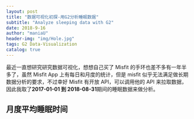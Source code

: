 ```yaml
---
layout: post
title: "数据可视化初探-用G2分析睡眠数据"
subtitle: "Analyze sleeping data with G2"
date: 2018-9-16
author: "maniaU"
header-img: "img/Hole.jpg"
tags: G2 Data-Visualization
catalog: true
---
```


最近一直想研究研究数据可视化，想想自己买了 Misfit 的手环也差不多有一年半多了，虽然 Misfit App 上有每日和月度的统计，但是 misfit 似乎无法满足做长期数据分析的要求，不过幸好 Misfit 有开放 API，可以调用他的 API 来拉取数据，因此我取了<b>2017-01-01 到 2018-08-31</b>期间的睡眠数据来做分析。

## 月度平均睡眠时间

<div id="mountNode"></div>

<div id="pieNode"></div>
<div id="radarNode"></div>
<div id="boxNode"></div>

<script src="/js/moment.js"></script>
<script src="https://gw.alipayobjects.com/os/antv/pkg/_antv.g2-3.2.8/dist/g2.min.js"></script>
<script src="https://gw.alipayobjects.com/os/antv/pkg/_antv.data-set-0.9.6/dist/data-set.min.js"></script>
<script>
var lineData = [
  {"month": "2017-1", "avg": 24968.18181818182},
  {"month": "2017-2", "avg": 25082.222222222223},
  {"month": "2017-3", "avg": 24936.774193548386},
  {"month": "2017-4", "avg": 24396},
  {"month": "2017-5", "avg": 25714.285714285714},
  {"month": "2017-6", "avg": 22760},
  {"month": "2017-7", "avg": 23498},
  {"month": "2017-8", "avg": 23178},
  {"month": "2017-9", "avg": 23198.571428571428},
  {"month": "2017-10", "avg": 23547.09677419355},
  {"month": "2017-11", "avg": 24668.88888888889},
  {"month": "2017-12", "avg": 25668.387096774193},
  {"month": "2018-1", "avg": 24514.83870967742},
  {"month": "2018-2", "avg": 24722.068965517243},
  {"month": "2018-3", "avg": 22894.736842105263},
  {"month": "2018-4", "avg": 25377.777777777777},
  {"month": "2018-5", "avg": 23483.571428571428},
  {"month": "2018-6", "avg": 21836},
  {"month": "2018-7", "avg": 21698.709677419356},
  {"month": "2018-8", "avg": 23662.758620689656}
]

var chart = new G2.Chart({
      container: "mountNode",
      forceFit: true,
      padding: [20, 20, 40, 30]
    });
    var newData = lineData.map(element => {
      element.avg = Number((element.avg / 3600).toFixed(2));
      var duration = moment.duration(element.avg * 1000);
      element.timeString = `${
        duration.get("hours") ? duration.get("hours") + "小时" : ""
      }${
        duration.get("minutes") ? duration.get("minutes") + "分" : ""
      }${duration.get("seconds")}`;
      return element;
    });
    chart.source(newData);
    chart.scale("avg", {
      min: 5,
      max: 8,
      alias: "睡眠平均时间(小时)"
    });
    chart.scale("month", {range: [0, 1], alias: "月份", tickCount: 10});
    chart.tooltip();
    chart.line().position("month*avg");
    chart
      .point()
      .position("month*avg")
      .size(4)
      .shape("circle")
      .style({
        stroke: "#fff",
        lineWidth: 1
      });
    chart.render();


var durationData = [
  {"duration": "3小时", "count": 10, "percent": 0.02},
  {"duration": "4小时", "count": 20, "percent": 0.03},
  {"duration": "5小时", "count": 55, "percent": 0.09},
  {"duration": "6小时", "count": 150, "percent": 0.25},
  {"duration": "7小时", "count": 219, "percent": 0.36},
  {"duration": "8小时", "count": 109, "percent": 0.18},
  {"duration": "9小时", "count": 33, "percent": 0.06},
  {"duration": "10小时", "count": 3, "percent": 0.01}
]

var pieChart = new G2.Chart({
      container: "pieNode",
      forceFit: true
    });
    pieChart.source(durationData, {
      percent: {
        formatter: function formatter(val) {
          val = val * 100 + "%";
          return val;
        }
      }
    });
    pieChart.coord("theta", {
      radius: 0.75
    });
    pieChart.tooltip({
      showTitle: false,
      itemTpl:
        '<li><span style="background-color:{color};" class="g2-tooltip-marker"></span>{name}: {value}次</li>'
    });
    pieChart
      .intervalStack()
      .position("percent")
      .color("duration")
      .label("percent", {
        formatter: function formatter(val, item) {
          return item.point.duration + ": " + val;
        }
      })
      .tooltip("duration*count", function(duration, count) {
        return {
          name: duration,
          value: count
        };
      })
      .style({
        lineWidth: 1,
        stroke: "#fff"
      });
    pieChart.render();

var weekdayData = [
  {
    "weekday": "星期一",
    "duration": 25189.53488372093,
    "awakeTime": 727.6744186046511,
    "lightSleepTime": 16702.325581395347,
    "soundSleepTime": 7759.53488372093
  },
  {
    "weekday": "星期二",
    "duration": 23471.566265060243,
    "awakeTime": 612.289156626506,
    "lightSleepTime": 15579.036144578313,
    "soundSleepTime": 7280.240963855422
  },
  {
    "weekday": "星期三",
    "duration": 24564,
    "awakeTime": 708,
    "lightSleepTime": 16171.764705882353,
    "soundSleepTime": 7684.235294117647
  },
  {
    "weekday": "星期四",
    "duration": 23055,
    "awakeTime": 747.1428571428571,
    "lightSleepTime": 15167.857142857143,
    "soundSleepTime": 7140
  },
  {
    "weekday": "星期五",
    "duration": 23456.55172413793,
    "awakeTime": 711.7241379310345,
    "lightSleepTime": 14666.896551724138,
    "soundSleepTime": 8077.931034482759
  },
  {
    "weekday": "星期六",
    "duration": 24133.483146067414,
    "awakeTime": 664.0449438202247,
    "lightSleepTime": 15974.831460674157,
    "soundSleepTime": 7494.606741573034
  },
  {
    "weekday": "星期天",
    "duration": 24564.418604651164,
    "awakeTime": 1017.2093023255813,
    "lightSleepTime": 16012.32558139535,
    "soundSleepTime": 7534.883720930233
  }
]
var newWeekdayData = weekdayData.map(one => {
  one.duration = Number((one.duration / 3600).toFixed(2));
  one.awakeTime = Number((one.awakeTime / 3600).toFixed(2));
  one.lightSleepTime = Number((one.lightSleepTime / 3600).toFixed(2));
  one.soundSleepTime = Number((one.soundSleepTime / 3600).toFixed(2));
  return one;
});
var DataView = DataSet.DataView
var dv = new DataView().source(newWeekdayData);
dv.transform({
  type: "fold",
  fields: ["duration", "lightSleepTime", "soundSleepTime"], // 展开字段集
  key: "weekDay", // key字段
  value: "time" // value字段
});
var radarChart = new G2.Chart({
  container: "radarNode",
  forceFit: true,
  padding: [20, 20, 95, 20]
});
radarChart.source(dv, {
  time: {
    min: 0,
    max: 8
  }
});
radarChart.coord("polar", {
  radius: 0.8
});
radarChart.axis("weekday", {
  line: null,
  tickLine: null,
  grid: {
    lineStyle: {
      lineDash: null
    },
    hideFirstLine: false
  }
});
radarChart.axis("time", {
  line: null,
  tickLine: null,
  grid: {
    type: "polygon",
    lineStyle: {
      lineDash: null
    }
  }
});
radarChart.legend("weekDay", {
  marker: "circle",
  offset: 30
});
radarChart
  .line()
  .position("weekday*time")
  .color("weekDay")
  .size(2);
radarChart
  .point()
  .position("weekday*time")
  .color("weekDay")
  .shape("circle")
  .size(4)
  .style({
    stroke: "#fff",
    lineWidth: 1,
    fillOpacity: 1
  });
radarChart.render();


var boxData = [
  {"startTime": 3.6, "endTime": 9.383333333333333},
  {"startTime": 1.9166666666666665, "endTime": 5.483333333333333},
  {"startTime": 1.25, "endTime": 9.133333333333333},
  {"startTime": 0.7666666666666667, "endTime": 6.016666666666667},
  {"startTime": 0.15, "endTime": 6.983333333333333},
  {"startTime": 1.55, "endTime": 9.316666666666666},
  {"startTime": 3.283333333333333, "endTime": 9.75},
  {"startTime": 2.066666666666667, "endTime": 9.616666666666667},
  {"startTime": 2.6333333333333333, "endTime": 8.55},
  {"startTime": 0.9833333333333333, "endTime": 8.183333333333334},
  {"startTime": 1.3, "endTime": 7.583333333333333},
  {"startTime": 2.966666666666667, "endTime": 9.433333333333334},
  {"startTime": 1.8666666666666667, "endTime": 9.3},
  {"startTime": 2.3833333333333333, "endTime": 8.966666666666667},
  {"startTime": 1.5666666666666667, "endTime": 10.066666666666666},
  {"startTime": 2.3, "endTime": 8.45},
  {"startTime": 0.5333333333333333, "endTime": 8.833333333333334},
  {"startTime": 1.1166666666666667, "endTime": 8.4},
  {"startTime": 0.8333333333333334, "endTime": 9.65},
  {"startTime": 1.6, "endTime": 9.816666666666666},
  {"startTime": 1.95, "endTime": 6.933333333333334},
  {"startTime": 23.7, "endTime": 9.05},
  {"startTime": 3.9833333333333334, "endTime": 11.65},
  {"startTime": 2.8, "endTime": 9.983333333333333},
  {"startTime": 1.1833333333333333, "endTime": 9.783333333333333},
  {"startTime": 2.65, "endTime": 9.966666666666667},
  {"startTime": 2.466666666666667, "endTime": 9.616666666666667},
  {"startTime": 1.1833333333333333, "endTime": 7.516666666666667},
  {"startTime": 1.1833333333333333, "endTime": 7.733333333333333},
  {"startTime": 2.9833333333333334, "endTime": 9.75},
  {"startTime": 1.9, "endTime": 8.45},
  {"startTime": 1.1833333333333333, "endTime": 10.05},
  {"startTime": 2.05, "endTime": 7.733333333333333},
  {"startTime": 1.6666666666666665, "endTime": 9.216666666666667},
  {"startTime": 1.2833333333333332, "endTime": 8.683333333333334},
  {"startTime": 2.3, "endTime": 10.033333333333333},
  {"startTime": 2.2666666666666666, "endTime": 8.4},
  {"startTime": 0.8666666666666667, "endTime": 7.733333333333333},
  {"startTime": 3.75, "endTime": 10.6},
  {"startTime": 1.7833333333333332, "endTime": 10.266666666666667},
  {"startTime": 2.2, "endTime": 7.766666666666667},
  {"startTime": 2.15, "endTime": 8.383333333333333},
  {"startTime": 1.2333333333333334, "endTime": 5.566666666666666},
  {"startTime": 0.9166666666666666, "endTime": 7.9},
  {"startTime": 1.95, "endTime": 8.966666666666667},
  {"startTime": 2.8666666666666667, "endTime": 8.966666666666667},
  {"startTime": 2, "endTime": 10.233333333333333},
  {"startTime": 1.2833333333333332, "endTime": 6.6},
  {"startTime": 23.616666666666667, "endTime": 8.266666666666667},
  {"startTime": 1.05, "endTime": 8.45},
  {"startTime": 0.9333333333333333, "endTime": 8.533333333333333},
  {"startTime": 0.7333333333333333, "endTime": 8.483333333333333},
  {"startTime": 3.066666666666667, "endTime": 9.566666666666666},
  {"startTime": 1.95, "endTime": 8.166666666666666},
  {"startTime": 1.2833333333333332, "endTime": 8.133333333333333},
  {"startTime": 0.75, "endTime": 7.95},
  {"startTime": 23.95, "endTime": 8.483333333333333},
  {"startTime": 1.2166666666666668, "endTime": 8.533333333333333},
  {"startTime": 1.9166666666666665, "endTime": 8.866666666666667},
  {"startTime": 0.9, "endTime": 9.733333333333333},
  {"startTime": 3.2, "endTime": 9.866666666666667},
  {"startTime": 3.8, "endTime": 8.1},
  {"startTime": 0.9833333333333333, "endTime": 8.9},
  {"startTime": 1.7666666666666666, "endTime": 8.5},
  {"startTime": 0.9, "endTime": 7.733333333333333},
  {"startTime": 1.1666666666666667, "endTime": 7.75},
  {"startTime": 1.6666666666666665, "endTime": 9.983333333333333},
  {"startTime": 1.2333333333333334, "endTime": 8.55},
  {"startTime": 0.4166666666666667, "endTime": 7.35},
  {"startTime": 2.0833333333333335, "endTime": 8.266666666666667},
  {"startTime": 2.3666666666666667, "endTime": 8.716666666666667},
  {"startTime": 1.5, "endTime": 8.85},
  {"startTime": 1.85, "endTime": 8.85},
  {"startTime": 1.5666666666666667, "endTime": 9.233333333333333},
  {"startTime": 2.1666666666666665, "endTime": 7.6},
  {"startTime": 1.4, "endTime": 8.316666666666666},
  {"startTime": 3.35, "endTime": 9.083333333333334},
  {"startTime": 0.5666666666666667, "endTime": 5.466666666666667},
  {"startTime": 1.1166666666666667, "endTime": 8.35},
  {"startTime": 1.3333333333333333, "endTime": 8.55},
  {"startTime": 1.6166666666666667, "endTime": 8.533333333333333},
  {"startTime": 2.0833333333333335, "endTime": 11.116666666666667},
  {"startTime": 0.8, "endTime": 8.916666666666666},
  {"startTime": 2.8666666666666667, "endTime": 8.866666666666667},
  {"startTime": 0, "endTime": 8.25},
  {"startTime": 1.0666666666666667, "endTime": 8},
  {"startTime": 1.55, "endTime": 8.7},
  {"startTime": 1.8, "endTime": 8.683333333333334},
  {"startTime": 1.6666666666666665, "endTime": 9.25},
  {"startTime": 0.8666666666666667, "endTime": 8.566666666666666},
  {"startTime": 1.1, "endTime": 8.45},
  {"startTime": 1.7666666666666666, "endTime": 7.866666666666667},
  {"startTime": 2.3333333333333335, "endTime": 9.016666666666667},
  {"startTime": 1.9833333333333334, "endTime": 8.6},
  {"startTime": 1.2166666666666668, "endTime": 8.566666666666666},
  {"startTime": 4.033333333333333, "endTime": 9.65},
  {"startTime": 1.65, "endTime": 7.733333333333333},
  {"startTime": 1.1166666666666667, "endTime": 8.233333333333333},
  {"startTime": 1.3833333333333333, "endTime": 4.666666666666667},
  {"startTime": 0.3333333333333333, "endTime": 8.483333333333333},
  {"startTime": 0.9833333333333333, "endTime": 8.566666666666666},
  {"startTime": 0.95, "endTime": 8.483333333333333},
  {"startTime": 1.0666666666666667, "endTime": 8.616666666666667},
  {"startTime": 0.6166666666666667, "endTime": 6.033333333333333},
  {"startTime": 1.25, "endTime": 6.916666666666667},
  {"startTime": 1.1, "endTime": 8.05},
  {"startTime": 3.2333333333333334, "endTime": 7.716666666666667},
  {"startTime": 0.36666666666666664, "endTime": 6.733333333333333},
  {"startTime": 0.85, "endTime": 8.066666666666666},
  {"startTime": 0.6, "endTime": 6.216666666666667},
  {"startTime": 0.48333333333333334, "endTime": 7.916666666666667},
  {"startTime": 4.3, "endTime": 9.016666666666667},
  {"startTime": 23.833333333333332, "endTime": 8.4},
  {"startTime": 0.16666666666666666, "endTime": 8.433333333333334},
  {"startTime": 1.3333333333333333, "endTime": 8.666666666666666},
  {"startTime": 1.5333333333333332, "endTime": 10.233333333333333},
  {"startTime": 0.31666666666666665, "endTime": 8.45},
  {"startTime": 23.85, "endTime": 7.35},
  {"startTime": 0.23333333333333334, "endTime": 6.933333333333334},
  {"startTime": 0.05, "endTime": 8.316666666666666},
  {"startTime": 2.4333333333333336, "endTime": 8.766666666666667},
  {"startTime": 1.55, "endTime": 8.7},
  {"startTime": 1.85, "endTime": 8.083333333333334},
  {"startTime": 1.5166666666666666, "endTime": 7.866666666666667},
  {"startTime": 23.133333333333333, "endTime": 8.4},
  {"startTime": 1.0666666666666667, "endTime": 8.866666666666667},
  {"startTime": 2.6666666666666665, "endTime": 7.8},
  {"startTime": 1.55, "endTime": 8.55},
  {"startTime": 1.2833333333333332, "endTime": 9.283333333333333},
  {"startTime": 2.0166666666666666, "endTime": 8.4},
  {"startTime": 2.2666666666666666, "endTime": 11.416666666666666},
  {"startTime": 1.15, "endTime": 7.35},
  {"startTime": 1.8333333333333335, "endTime": 7.416666666666667},
  {"startTime": 0.9833333333333333, "endTime": 8.616666666666667},
  {"startTime": 2.4833333333333334, "endTime": 8.516666666666667},
  {"startTime": 1.9166666666666665, "endTime": 8.633333333333333},
  {"startTime": 1.9666666666666668, "endTime": 8.866666666666667},
  {"startTime": 1.4666666666666668, "endTime": 7.983333333333333},
  {"startTime": 1.4666666666666668, "endTime": 8.5},
  {"startTime": 2.75, "endTime": 8.416666666666666},
  {"startTime": 2.25, "endTime": 7.666666666666667},
  {"startTime": 0.7, "endTime": 9.683333333333334},
  {"startTime": 1.75, "endTime": 8.483333333333333},
  {"startTime": 2.75, "endTime": 8.366666666666667},
  {"startTime": 2.2666666666666666, "endTime": 8.766666666666667},
  {"startTime": 2.7666666666666666, "endTime": 8.8},
  {"startTime": 2.1166666666666667, "endTime": 9.033333333333333},
  {"startTime": 3.3166666666666664, "endTime": 8.816666666666666},
  {"startTime": 2.95, "endTime": 9.483333333333333},
  {"startTime": 1.8333333333333335, "endTime": 8.683333333333334},
  {"startTime": 4.033333333333333, "endTime": 8.75},
  {"startTime": 2.033333333333333, "endTime": 8.966666666666667},
  {"startTime": 1.7833333333333332, "endTime": 8.333333333333334},
  {"startTime": 4.616666666666667, "endTime": 9.133333333333333},
  {"startTime": 0.95, "endTime": 8.116666666666667},
  {"startTime": 2.8, "endTime": 7.733333333333333},
  {"startTime": 1, "endTime": 8.683333333333334},
  {"startTime": 3.2, "endTime": 8.483333333333333},
  {"startTime": 1.45, "endTime": 8.383333333333333},
  {"startTime": 1.4166666666666667, "endTime": 4.716666666666667},
  {"startTime": 3.3166666666666664, "endTime": 8.233333333333333},
  {"startTime": 1.8333333333333335, "endTime": 8.9},
  {"startTime": 2.8166666666666664, "endTime": 9.4},
  {"startTime": 1.1833333333333333, "endTime": 9},
  {"startTime": 1.95, "endTime": 8.666666666666666},
  {"startTime": 1.6166666666666667, "endTime": 8.616666666666667},
  {"startTime": 0.9833333333333333, "endTime": 7.266666666666667},
  {"startTime": 0.9833333333333333, "endTime": 8.466666666666667},
  {"startTime": 3.65, "endTime": 9.9},
  {"startTime": 1.2333333333333334, "endTime": 7.9},
  {"startTime": 1.0833333333333333, "endTime": 8.283333333333333},
  {"startTime": 0.75, "endTime": 8.25},
  {"startTime": 0.7666666666666667, "endTime": 8.333333333333334},
  {"startTime": 1.05, "endTime": 8.316666666666666},
  {"startTime": 2.4166666666666665, "endTime": 8.55},
  {"startTime": 0.9166666666666666, "endTime": 8.233333333333333},
  {"startTime": 1.95, "endTime": 9.916666666666666},
  {"startTime": 1.8166666666666667, "endTime": 8.7},
  {"startTime": 0.95, "endTime": 8.25},
  {"startTime": 1.9333333333333333, "endTime": 7.683333333333334},
  {"startTime": 3.3666666666666667, "endTime": 8.733333333333333},
  {"startTime": 3.0166666666666666, "endTime": 8.65},
  {"startTime": 2.7, "endTime": 8.266666666666667},
  {"startTime": 2.75, "endTime": 8.45},
  {"startTime": 1.85, "endTime": 8.883333333333333},
  {"startTime": 1.6833333333333333, "endTime": 8.766666666666667},
  {"startTime": 1.6333333333333333, "endTime": 8.983333333333333},
  {"startTime": 1.15, "endTime": 8.266666666666667},
  {"startTime": 2.4333333333333336, "endTime": 8.9},
  {"startTime": 2.25, "endTime": 7.033333333333333},
  {"startTime": 1.9333333333333333, "endTime": 8.716666666666667},
  {"startTime": 3.066666666666667, "endTime": 7.766666666666667},
  {"startTime": 1.5333333333333332, "endTime": 8.066666666666666},
  {"startTime": 2.8333333333333335, "endTime": 8.366666666666667},
  {"startTime": 1.75, "endTime": 8.516666666666667},
  {"startTime": 2.216666666666667, "endTime": 8.566666666666666},
  {"startTime": 3.2333333333333334, "endTime": 8.866666666666667},
  {"startTime": 1, "endTime": 8.616666666666667},
  {"startTime": 1.7166666666666668, "endTime": 6.283333333333333},
  {"startTime": 1.25, "endTime": 8.816666666666666},
  {"startTime": 2.4, "endTime": 8.85},
  {"startTime": 2.5666666666666664, "endTime": 8.75},
  {"startTime": 3.1333333333333333, "endTime": 8.9},
  {"startTime": 3.2333333333333334, "endTime": 9.733333333333333},
  {"startTime": 2.3166666666666664, "endTime": 7.816666666666666},
  {"startTime": 4.066666666666666, "endTime": 9.066666666666666},
  {"startTime": 4.05, "endTime": 8.9},
  {"startTime": 1.9166666666666665, "endTime": 9.466666666666667},
  {"startTime": 0.5333333333333333, "endTime": 8.95},
  {"startTime": 3.6166666666666667, "endTime": 8.283333333333333},
  {"startTime": 23.75, "endTime": 7.833333333333333},
  {"startTime": 1.1666666666666667, "endTime": 8.133333333333333},
  {"startTime": 0.5666666666666667, "endTime": 8.916666666666666},
  {"startTime": 3.3666666666666667, "endTime": 10.133333333333333},
  {"startTime": 1.75, "endTime": 8.183333333333334},
  {"startTime": 3.05, "endTime": 8.216666666666667},
  {"startTime": 3.066666666666667, "endTime": 9.1},
  {"startTime": 0.9833333333333333, "endTime": 8.116666666666667},
  {"startTime": 0.7333333333333333, "endTime": 8.1},
  {"startTime": 0.08333333333333333, "endTime": 8.333333333333334},
  {"startTime": 1.2666666666666666, "endTime": 7.85},
  {"startTime": 22.566666666666666, "endTime": 3.4166666666666665},
  {"startTime": 4.8, "endTime": 9.166666666666666},
  {"startTime": 2.85, "endTime": 9.783333333333333},
  {"startTime": 1.3833333333333333, "endTime": 8.466666666666667},
  {"startTime": 0.6833333333333333, "endTime": 8.266666666666667},
  {"startTime": 1.4833333333333334, "endTime": 7.583333333333333},
  {"startTime": 1.9333333333333333, "endTime": 8.016666666666667},
  {"startTime": 1.2333333333333334, "endTime": 8.333333333333334},
  {"startTime": 2.8, "endTime": 7.616666666666667},
  {"startTime": 0.13333333333333333, "endTime": 7.066666666666666},
  {"startTime": 0.7666666666666667, "endTime": 8.383333333333333},
  {"startTime": 1, "endTime": 8.616666666666667},
  {"startTime": 0.9, "endTime": 8.483333333333333},
  {"startTime": 2, "endTime": 7.866666666666667},
  {"startTime": 1.7833333333333332, "endTime": 6.916666666666667},
  {"startTime": 0.6666666666666666, "endTime": 7.433333333333334},
  {"startTime": 1.5666666666666667, "endTime": 10.25},
  {"startTime": 1.3833333333333333, "endTime": 7.816666666666666},
  {"startTime": 1.1333333333333333, "endTime": 8.016666666666667},
  {"startTime": 1.3666666666666667, "endTime": 8.433333333333334},
  {"startTime": 2.216666666666667, "endTime": 9.05},
  {"startTime": 1.5, "endTime": 9.033333333333333},
  {"startTime": 2.283333333333333, "endTime": 9.683333333333334},
  {"startTime": 1.45, "endTime": 8.8},
  {"startTime": 3.283333333333333, "endTime": 9.316666666666666},
  {"startTime": 4.016666666666667, "endTime": 9.05},
  {"startTime": 1.0333333333333334, "endTime": 8.05},
  {"startTime": 1.65, "endTime": 8.116666666666667},
  {"startTime": 23.066666666666666, "endTime": 5.95},
  {"startTime": 0.8833333333333333, "endTime": 8.183333333333334},
  {"startTime": 2.533333333333333, "endTime": 8.316666666666666},
  {"startTime": 3.0166666666666666, "endTime": 8.45},
  {"startTime": 0.9, "endTime": 4.4},
  {"startTime": 4.816666666666666, "endTime": 8.833333333333334},
  {"startTime": 3.25, "endTime": 8.6},
  {"startTime": 1.0666666666666667, "endTime": 8.816666666666666},
  {"startTime": 2.7333333333333334, "endTime": 10.183333333333334},
  {"startTime": 1.5, "endTime": 8.383333333333333},
  {"startTime": 1.95, "endTime": 5.4},
  {"startTime": 0.4666666666666667, "endTime": 6.583333333333333},
  {"startTime": 1.25, "endTime": 6.65},
  {"startTime": 2.1, "endTime": 8.783333333333333},
  {"startTime": 1.5166666666666666, "endTime": 6.016666666666667},
  {"startTime": 1.2166666666666668, "endTime": 5.766666666666667},
  {"startTime": 0.016666666666666666, "endTime": 9.016666666666667},
  {"startTime": 3.3833333333333333, "endTime": 8.6},
  {"startTime": 1.3, "endTime": 8.483333333333333},
  {"startTime": 0.7166666666666667, "endTime": 8.333333333333334},
  {"startTime": 1.55, "endTime": 8.283333333333333},
  {"startTime": 1.5, "endTime": 9.45},
  {"startTime": 0.7166666666666667, "endTime": 8.033333333333333},
  {"startTime": 1.0666666666666667, "endTime": 8.516666666666667},
  {"startTime": 1.45, "endTime": 8.066666666666666},
  {"startTime": 1.8, "endTime": 8.716666666666667},
  {"startTime": 2.4166666666666665, "endTime": 8.8},
  {"startTime": 1.9333333333333333, "endTime": 10.55},
  {"startTime": 3.8666666666666667, "endTime": 9.416666666666666},
  {"startTime": 2.6833333333333336, "endTime": 8.6},
  {"startTime": 0.45, "endTime": 7.583333333333333},
  {"startTime": 1.0833333333333333, "endTime": 7.233333333333333},
  {"startTime": 1.5166666666666666, "endTime": 7.716666666666667},
  {"startTime": 0.9666666666666667, "endTime": 8.2},
  {"startTime": 1.0333333333333334, "endTime": 7.2},
  {"startTime": 2.4333333333333336, "endTime": 8.65},
  {"startTime": 1.35, "endTime": 7.966666666666667},
  {"startTime": 3.1333333333333333, "endTime": 8.933333333333334},
  {"startTime": 3.1, "endTime": 7.15},
  {"startTime": 0.8333333333333334, "endTime": 8.35},
  {"startTime": 0.7666666666666667, "endTime": 7.45},
  {"startTime": 0.85, "endTime": 7.6},
  {"startTime": 0.38333333333333336, "endTime": 7.566666666666666},
  {"startTime": 1.1333333333333333, "endTime": 7.416666666666667},
  {"startTime": 1.0166666666666666, "endTime": 7.6},
  {"startTime": 1.8166666666666667, "endTime": 8.85},
  {"startTime": 23.916666666666668, "endTime": 8.366666666666667},
  {"startTime": 1.75, "endTime": 8.2},
  {"startTime": 2.6333333333333333, "endTime": 9.266666666666667},
  {"startTime": 1.75, "endTime": 8.283333333333333},
  {"startTime": 23.733333333333334, "endTime": 8.283333333333333},
  {"startTime": 2.1, "endTime": 8.15},
  {"startTime": 1.5166666666666666, "endTime": 7.15},
  {"startTime": 1.8833333333333333, "endTime": 8.516666666666667},
  {"startTime": 1.6166666666666667, "endTime": 8.733333333333333},
  {"startTime": 1.6666666666666665, "endTime": 7.966666666666667},
  {"startTime": 23.5, "endTime": 7.133333333333334},
  {"startTime": 0.18333333333333332, "endTime": 7.5},
  {"startTime": 0.38333333333333336, "endTime": 8.35},
  {"startTime": 2.2, "endTime": 8.5},
  {"startTime": 22.133333333333333, "endTime": 5.733333333333333},
  {"startTime": 2.6, "endTime": 8.916666666666666},
  {"startTime": 0.7833333333333333, "endTime": 8.383333333333333},
  {"startTime": 1.0166666666666666, "endTime": 7.066666666666666},
  {"startTime": 1.05, "endTime": 8.85},
  {"startTime": 1.7333333333333334, "endTime": 8.766666666666667},
  {"startTime": 1.55, "endTime": 7.883333333333333},
  {"startTime": 0.9833333333333333, "endTime": 7.933333333333334},
  {"startTime": 0.65, "endTime": 8.566666666666666},
  {"startTime": 0.5333333333333333, "endTime": 8.85},
  {"startTime": 23.7, "endTime": 6.55},
  {"startTime": 3.5, "endTime": 9.533333333333333},
  {"startTime": 1.5166666666666666, "endTime": 7.65},
  {"startTime": 1.3, "endTime": 9.383333333333333},
  {"startTime": 0.7, "endTime": 9.283333333333333},
  {"startTime": 4.15, "endTime": 8.733333333333333},
  {"startTime": 0.6166666666666667, "endTime": 8.35},
  {"startTime": 0.65, "endTime": 7.233333333333333},
  {"startTime": 2.6, "endTime": 7.766666666666667},
  {"startTime": 23.333333333333332, "endTime": 7.016666666666667},
  {"startTime": 23.533333333333335, "endTime": 9.916666666666666},
  {"startTime": 1.3, "endTime": 8.533333333333333},
  {"startTime": 4.45, "endTime": 8.666666666666666},
  {"startTime": 0.55, "endTime": 8.95},
  {"startTime": 1.7333333333333334, "endTime": 8.15},
  {"startTime": 0.8833333333333333, "endTime": 9},
  {"startTime": 0.45, "endTime": 7.333333333333333},
  {"startTime": 0.65, "endTime": 9.633333333333333},
  {"startTime": 0.36666666666666664, "endTime": 9.683333333333334},
  {"startTime": 0.5666666666666667, "endTime": 7.533333333333333},
  {"startTime": 1.5166666666666666, "endTime": 8.316666666666666},
  {"startTime": 1.2666666666666666, "endTime": 7.666666666666667},
  {"startTime": 1.0166666666666666, "endTime": 8.75},
  {"startTime": 1.9833333333333334, "endTime": 8.35},
  {"startTime": 1.9833333333333334, "endTime": 6.216666666666667},
  {"startTime": 23.85, "endTime": 8.45},
  {"startTime": 1.7333333333333334, "endTime": 8.766666666666667},
  {"startTime": 1.55, "endTime": 7.883333333333333},
  {"startTime": 0.9833333333333333, "endTime": 7.933333333333334},
  {"startTime": 0.65, "endTime": 8.566666666666666},
  {"startTime": 0.5333333333333333, "endTime": 8.85},
  {"startTime": 23.7, "endTime": 6.55},
  {"startTime": 3.5, "endTime": 9.533333333333333},
  {"startTime": 1.5166666666666666, "endTime": 7.65},
  {"startTime": 1.3, "endTime": 9.383333333333333},
  {"startTime": 0.7, "endTime": 9.283333333333333},
  {"startTime": 4.15, "endTime": 8.733333333333333},
  {"startTime": 0.6166666666666667, "endTime": 8.35},
  {"startTime": 0.65, "endTime": 7.233333333333333},
  {"startTime": 2.6, "endTime": 7.766666666666667},
  {"startTime": 23.333333333333332, "endTime": 7.016666666666667},
  {"startTime": 23.533333333333335, "endTime": 9.916666666666666},
  {"startTime": 1.3, "endTime": 8.533333333333333},
  {"startTime": 4.45, "endTime": 8.666666666666666},
  {"startTime": 0.55, "endTime": 8.95},
  {"startTime": 1.7333333333333334, "endTime": 8.15},
  {"startTime": 0.8833333333333333, "endTime": 9},
  {"startTime": 0.45, "endTime": 7.333333333333333},
  {"startTime": 0.65, "endTime": 9.633333333333333},
  {"startTime": 0.36666666666666664, "endTime": 9.683333333333334},
  {"startTime": 0.5666666666666667, "endTime": 7.533333333333333},
  {"startTime": 1.5166666666666666, "endTime": 8.316666666666666},
  {"startTime": 1.2666666666666666, "endTime": 7.666666666666667},
  {"startTime": 1.0166666666666666, "endTime": 8.75},
  {"startTime": 1.9833333333333334, "endTime": 8.35},
  {"startTime": 1.9833333333333334, "endTime": 6.216666666666667},
  {"startTime": 23.85, "endTime": 8.45},
  {"startTime": 0.9333333333333333, "endTime": 6.783333333333333},
  {"startTime": 0.23333333333333334, "endTime": 8.733333333333333},
  {"startTime": 1.45, "endTime": 8.216666666666667},
  {"startTime": 1.1, "endTime": 8.633333333333333},
  {"startTime": 1.4333333333333333, "endTime": 8.366666666666667},
  {"startTime": 2.2666666666666666, "endTime": 8.133333333333333},
  {"startTime": 23.283333333333335, "endTime": 7.816666666666666},
  {"startTime": 1.55, "endTime": 8.783333333333333},
  {"startTime": 1.2, "endTime": 8.633333333333333},
  {"startTime": 1.1833333333333333, "endTime": 8.95},
  {"startTime": 1.1333333333333333, "endTime": 8.766666666666667},
  {"startTime": 1.6166666666666667, "endTime": 8.416666666666666},
  {"startTime": 3.4333333333333336, "endTime": 9.633333333333333},
  {"startTime": 1.2666666666666666, "endTime": 9.016666666666667},
  {"startTime": 1.0666666666666667, "endTime": 7.366666666666666},
  {"startTime": 2.5166666666666666, "endTime": 8.216666666666667},
  {"startTime": 2, "endTime": 7.533333333333333},
  {"startTime": 1.8, "endTime": 7.816666666666666},
  {"startTime": 2.466666666666667, "endTime": 8.4},
  {"startTime": 1.7833333333333332, "endTime": 8.566666666666666},
  {"startTime": 3.8333333333333335, "endTime": 8.066666666666666},
  {"startTime": 1.8166666666666667, "endTime": 8.55},
  {"startTime": 0.8666666666666667, "endTime": 8.483333333333333},
  {"startTime": 1.55, "endTime": 8.2},
  {"startTime": 2.3333333333333335, "endTime": 8.566666666666666},
  {"startTime": 0.9666666666666667, "endTime": 8.216666666666667},
  {"startTime": 1.1, "endTime": 9.05},
  {"startTime": 1.9, "endTime": 10.283333333333333},
  {"startTime": 2.1166666666666667, "endTime": 8.5},
  {"startTime": 1.3666666666666667, "endTime": 8.066666666666666},
  {"startTime": 3.05, "endTime": 8.95},
  {"startTime": 2.0166666666666666, "endTime": 8.433333333333334},
  {"startTime": 1.45, "endTime": 8.016666666666667},
  {"startTime": 0.8833333333333333, "endTime": 10.6},
  {"startTime": 3.7666666666666666, "endTime": 8.733333333333333},
  {"startTime": 0.8333333333333334, "endTime": 8.416666666666666},
  {"startTime": 0.9333333333333333, "endTime": 8.516666666666667},
  {"startTime": 1.6833333333333333, "endTime": 7.216666666666667},
  {"startTime": 2.4833333333333334, "endTime": 8.283333333333333},
  {"startTime": 1.5833333333333335, "endTime": 8.616666666666667},
  {"startTime": 2.4833333333333334, "endTime": 9.9},
  {"startTime": 2.15, "endTime": 8.9},
  {"startTime": 3.4, "endTime": 9.133333333333333},
  {"startTime": 1.7, "endTime": 8.583333333333334},
  {"startTime": 1.5, "endTime": 8.316666666666666},
  {"startTime": 23.8, "endTime": 10.916666666666666},
  {"startTime": 4.4, "endTime": 10.3},
  {"startTime": 3.283333333333333, "endTime": 8.433333333333334},
  {"startTime": 2.1666666666666665, "endTime": 9.566666666666666},
  {"startTime": 21.9, "endTime": 0.55},
  {"startTime": 2.95, "endTime": 11.183333333333334},
  {"startTime": 23.9, "endTime": 8.3},
  {"startTime": 4.116666666666666, "endTime": 9.083333333333334},
  {"startTime": 1.3333333333333333, "endTime": 8.866666666666667},
  {"startTime": 0.8833333333333333, "endTime": 7.783333333333333},
  {"startTime": 1.3, "endTime": 9.033333333333333},
  {"startTime": 3.3833333333333333, "endTime": 10.516666666666667},
  {"startTime": 2.5833333333333335, "endTime": 8.633333333333333},
  {"startTime": 0.85, "endTime": 8.616666666666667},
  {"startTime": 1.6, "endTime": 9.016666666666667},
  {"startTime": 2.15, "endTime": 8.433333333333334},
  {"startTime": 0.8, "endTime": 8.65},
  {"startTime": 4.416666666666667, "endTime": 8.65},
  {"startTime": 2.2333333333333334, "endTime": 7.916666666666667},
  {"startTime": 0.21666666666666667, "endTime": 7.633333333333333},
  {"startTime": 1.0166666666666666, "endTime": 7.883333333333333},
  {"startTime": 0.15, "endTime": 7.4},
  {"startTime": 1.2, "endTime": 8.133333333333333},
  {"startTime": 0.7833333333333333, "endTime": 8.7},
  {"startTime": 2.066666666666667, "endTime": 9.05},
  {"startTime": 2.85, "endTime": 8.55},
  {"startTime": 0.4166666666666667, "endTime": 7.2},
  {"startTime": 1.2, "endTime": 8.383333333333333},
  {"startTime": 0.5, "endTime": 7.466666666666667},
  {"startTime": 2.6833333333333336, "endTime": 8.5},
  {"startTime": 2.533333333333333, "endTime": 8.733333333333333},
  {"startTime": 4.55, "endTime": 10.233333333333333},
  {"startTime": 3.65, "endTime": 6.733333333333333},
  {"startTime": 2.783333333333333, "endTime": 8.783333333333333},
  {"startTime": 0.5333333333333333, "endTime": 7.133333333333334},
  {"startTime": 2.5166666666666666, "endTime": 8.133333333333333},
  {"startTime": 0.5666666666666667, "endTime": 9.283333333333333},
  {"startTime": 23.85, "endTime": 8.416666666666666},
  {"startTime": 1.95, "endTime": 8.633333333333333},
  {"startTime": 0.18333333333333332, "endTime": 7.316666666666666},
  {"startTime": 0.31666666666666665, "endTime": 8.4},
  {"startTime": 0.5333333333333333, "endTime": 8.316666666666666},
  {"startTime": 1.2666666666666666, "endTime": 8.033333333333333},
  {"startTime": 0.7333333333333333, "endTime": 7.766666666666667},
  {"startTime": 1.75, "endTime": 8.95},
  {"startTime": 1.1666666666666667, "endTime": 9},
  {"startTime": 1.0666666666666667, "endTime": 8.05},
  {"startTime": 1.5, "endTime": 8.283333333333333},
  {"startTime": 2.2, "endTime": 7.5},
  {"startTime": 1.0833333333333333, "endTime": 8.516666666666667},
  {"startTime": 3.15, "endTime": 8.866666666666667},
  {"startTime": 0.9666666666666667, "endTime": 8.933333333333334},
  {"startTime": 0.7333333333333333, "endTime": 8.6},
  {"startTime": 3.033333333333333, "endTime": 8.7},
  {"startTime": 1.7, "endTime": 8.766666666666667},
  {"startTime": 1.3333333333333333, "endTime": 8.816666666666666},
  {"startTime": 1.4333333333333333, "endTime": 8.583333333333334},
  {"startTime": 1.1333333333333333, "endTime": 7.15},
  {"startTime": 0.9666666666666667, "endTime": 8.066666666666666},
  {"startTime": 0.75, "endTime": 7.933333333333334},
  {"startTime": 1.6166666666666667, "endTime": 8.216666666666667},
  {"startTime": 0.8, "endTime": 7.2},
  {"startTime": 0.9666666666666667, "endTime": 8.6},
  {"startTime": 0.31666666666666665, "endTime": 6.933333333333334},
  {"startTime": 0.65, "endTime": 8.083333333333334},
  {"startTime": 2.65, "endTime": 8.716666666666667},
  {"startTime": 1.5833333333333335, "endTime": 7.45},
  {"startTime": 1.9, "endTime": 8.05},
  {"startTime": 0.9, "endTime": 7.35},
  {"startTime": 23.083333333333332, "endTime": 6.783333333333333},
  {"startTime": 0.8666666666666667, "endTime": 7.766666666666667},
  {"startTime": 0.65, "endTime": 7.416666666666667},
  {"startTime": 1.25, "endTime": 7.9},
  {"startTime": 1.3, "endTime": 6.683333333333334},
  {"startTime": 2.3666666666666667, "endTime": 8.233333333333333},
  {"startTime": 2.25, "endTime": 8.283333333333333},
  {"startTime": 0.95, "endTime": 8.183333333333334},
  {"startTime": 20.166666666666668, "endTime": 0.016666666666666666},
  {"startTime": 22.716666666666665, "endTime": 4.816666666666666},
  {"startTime": 22.766666666666666, "endTime": 6.933333333333334},
  {"startTime": 0.6666666666666666, "endTime": 7.05},
  {"startTime": 1.0333333333333334, "endTime": 5.966666666666667},
  {"startTime": 23.083333333333332, "endTime": 4.35},
  {"startTime": 22.733333333333334, "endTime": 5.633333333333333},
  {"startTime": 23.566666666666666, "endTime": 7.533333333333333},
  {"startTime": 23.166666666666668, "endTime": 6.566666666666666},
  {"startTime": 0.7666666666666667, "endTime": 5.566666666666666},
  {"startTime": 21.8, "endTime": 6.95},
  {"startTime": 23.35, "endTime": 5.933333333333334},
  {"startTime": 23.65, "endTime": 7.383333333333334},
  {"startTime": 0.5333333333333333, "endTime": 6.166666666666667},
  {"startTime": 1.4166666666666667, "endTime": 7.483333333333333},
  {"startTime": 0.06666666666666667, "endTime": 2.716666666666667},
  {"startTime": 3.2333333333333334, "endTime": 8.066666666666666},
  {"startTime": 1.8833333333333333, "endTime": 8.033333333333333},
  {"startTime": 1.5166666666666666, "endTime": 7.3},
  {"startTime": 2.216666666666667, "endTime": 8.833333333333334},
  {"startTime": 1.0333333333333334, "endTime": 7.016666666666667},
  {"startTime": 2.1333333333333333, "endTime": 7.666666666666667},
  {"startTime": 1.2666666666666666, "endTime": 7.533333333333333},
  {"startTime": 1.4, "endTime": 8.483333333333333},
  {"startTime": 0.55, "endTime": 7.15},
  {"startTime": 0.13333333333333333, "endTime": 6.783333333333333},
  {"startTime": 1.8166666666666667, "endTime": 8.35},
  {"startTime": 4.05, "endTime": 9.866666666666667},
  {"startTime": 23.816666666666666, "endTime": 2.5166666666666666},
  {"startTime": 1.5666666666666667, "endTime": 9.283333333333333},
  {"startTime": 0.8833333333333333, "endTime": 8.216666666666667},
  {"startTime": 2.8833333333333333, "endTime": 8.066666666666666},
  {"startTime": 2.6166666666666667, "endTime": 7.983333333333333},
  {"startTime": 4.633333333333333, "endTime": 10.083333333333334},
  {"startTime": 3.35, "endTime": 10.3},
  {"startTime": 4.1, "endTime": 10.35},
  {"startTime": 1.8, "endTime": 9.35},
  {"startTime": 0.5, "endTime": 7.65},
  {"startTime": 4.283333333333333, "endTime": 8.55},
  {"startTime": 1.4333333333333333, "endTime": 8.366666666666667},
  {"startTime": 0.5333333333333333, "endTime": 6.95},
  {"startTime": 1.6, "endTime": 8.366666666666667},
  {"startTime": 4, "endTime": 8.866666666666667},
  {"startTime": 4.916666666666667, "endTime": 8.333333333333334},
  {"startTime": 1.9, "endTime": 8.433333333333334},
  {"startTime": 0.18333333333333332, "endTime": 8.216666666666667},
  {"startTime": 1.6333333333333333, "endTime": 8.183333333333334},
  {"startTime": 1.8666666666666667, "endTime": 8.283333333333333},
  {"startTime": 1.0833333333333333, "endTime": 8.6},
  {"startTime": 0.21666666666666667, "endTime": 6.55},
  {"startTime": 1.05, "endTime": 8.05},
  {"startTime": 4.433333333333334, "endTime": 8},
  {"startTime": 0.4666666666666667, "endTime": 3.1166666666666667},
  {"startTime": 4.733333333333333, "endTime": 7.75},
  {"startTime": 0.65, "endTime": 7.516666666666667},
  {"startTime": 1.8666666666666667, "endTime": 9.283333333333333},
  {"startTime": 1.85, "endTime": 9.316666666666666},
  {"startTime": 1.6833333333333333, "endTime": 5.933333333333334},
  {"startTime": 2.1333333333333333, "endTime": 6.966666666666667},
  {"startTime": 2.2333333333333334, "endTime": 7.066666666666666},
  {"startTime": 2.4333333333333336, "endTime": 6.516666666666667},
  {"startTime": 23.75, "endTime": 7.516666666666667},
  {"startTime": 1.9833333333333334, "endTime": 9.45},
  {"startTime": 0.45, "endTime": 7.716666666666667},
  {"startTime": 1.45, "endTime": 7.366666666666666},
  {"startTime": 0.48333333333333334, "endTime": 6.933333333333334},
  {"startTime": 0.7, "endTime": 7.166666666666667},
  {"startTime": 0.7166666666666667, "endTime": 6.783333333333333},
  {"startTime": 23.516666666666666, "endTime": 7.233333333333333},
  {"startTime": 4, "endTime": 9.55},
  {"startTime": 1.9, "endTime": 8.466666666666667},
  {"startTime": 0.13333333333333333, "endTime": 7.316666666666666},
  {"startTime": 1.1, "endTime": 7.883333333333333},
  {"startTime": 1.9166666666666665, "endTime": 7.283333333333333},
  {"startTime": 1.3, "endTime": 7.383333333333334},
  {"startTime": 23.116666666666667, "endTime": 7.35},
  {"startTime": 1.1, "endTime": 8.6},
  {"startTime": 0.35, "endTime": 8.966666666666667},
  {"startTime": 0.11666666666666667, "endTime": 6.416666666666667},
  {"startTime": 0.11666666666666667, "endTime": 7.166666666666667},
  {"startTime": 0.5333333333333333, "endTime": 7.216666666666667},
  {"startTime": 1.8166666666666667, "endTime": 6.9},
  {"startTime": 0.5166666666666667, "endTime": 7.016666666666667},
  {"startTime": 2.3, "endTime": 8.9},
  {"startTime": 0.18333333333333332, "endTime": 9.633333333333333},
  {"startTime": 0.95, "endTime": 7.15},
  {"startTime": 23.633333333333333, "endTime": 7.25},
  {"startTime": 23.8, "endTime": 6.766666666666667},
  {"startTime": 0.13333333333333333, "endTime": 6.816666666666666},
  {"startTime": 23.766666666666666, "endTime": 7.066666666666666},
  {"startTime": 2.4833333333333334, "endTime": 8.8},
  {"startTime": 2.183333333333333, "endTime": 8.516666666666667},
  {"startTime": 0.31666666666666665, "endTime": 7.116666666666666},
  {"startTime": 0.2, "endTime": 6.633333333333333},
  {"startTime": 23.833333333333332, "endTime": 6.783333333333333},
  {"startTime": 0.8666666666666667, "endTime": 7.066666666666666},
  {"startTime": 1.0166666666666666, "endTime": 7.066666666666666},
  {"startTime": 23.616666666666667, "endTime": 7.266666666666667},
  {"startTime": 1.9, "endTime": 6.933333333333334},
  {"startTime": 2.7, "endTime": 7.333333333333333},
  {"startTime": 3.2, "endTime": 7.316666666666666},
  {"startTime": 1.5, "endTime": 7.366666666666666}
]
var ds = new DataSet({
  state: {
    sizeEncoding: false
  }
});
var dv = ds.createView("diamond").source(boxData);
dv.transform({
  type: "map",
  callback(row) {
    // 加工数据后返回新的一行，默认返回行数据本身
    if (row.startTime > 12) {
      row.startTime = row.startTime - 24;
    }
    return row;
  }
});
dv.transform({
  sizeByCount: false, // calculate bin size by binning count
  type: "bin.rectangle",
  fields: ["startTime", "endTime"], // 对应坐标轴上的一个点
  bins: [20, 10]
});

var boxChart = new G2.Chart({
  container: "boxNode",
  forceFit: true,
});
boxChart.source(dv);
boxChart.legend({
  // offset: 40
});
boxChart.axis("x", {
  label: {
    formatter: val => {
      if (val < 0) {
        return Number(val) + 24 + ":00";
      } else {
        return val + ":00";
      }
    }
  }
});
boxChart.axis("y", {
  label: {
    formatter: val => val + ":00"
  }
});
boxChart.tooltip(false);
boxChart
  .polygon()
  .position("x*y")
  .color("count", "#BAE7FF-#1890FF-#0050B3");
boxChart.render();
</script>
